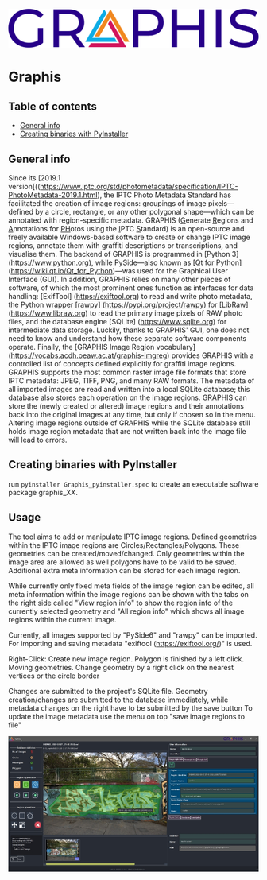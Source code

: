 ![ ](app/icons/INDIGO_logoGRAPHIS_text.png)
# Graphis  

## Table of contents
* [General info](#general-info)
* [Creating binaries with PyInstaller](#create_binary)


## General info
Since its [2019.1 version[((https://www.iptc.org/std/photometadata/specification/IPTC-PhotoMetadata-2019.1.html), the IPTC Photo Metadata Standard has facilitated the creation of image regions: groupings of image pixels—defined by a circle, rectangle, or any other polygonal shape—which can be annotated with region-specific metadata. GRAPHIS (<ins>G</ins>enerate <ins>R</ins>egions and <ins>A</ins>nnotations for <ins>PH</ins>otos using the <ins>I</ins>PTC <ins>S</ins>tandard) is an open-source and freely available Windows-based software to create or change IPTC image regions, annotate them with graffiti descriptions or transcriptions, and visualise them. The backend of GRAPHIS is programmed in [Python 3] (https://www.python.org), while PySide—also known as [Qt for Python] (https://wiki.qt.io/Qt_for_Python)—was used for the Graphical User Interface (GUI). In addition, GRAPHIS relies on many other pieces of software, of which the most prominent ones function as interfaces for data handling: [ExifTool] (https://exiftool.org) to read and write photo metadata, the Python wrapper [rawpy] (https://pypi.org/project/rawpy) for [LibRaw] (https://www.libraw.org) to read the primary image pixels of RAW photo files, and the database engine [SQLite] (https://www.sqlite.org) for intermediate data storage. Luckily, thanks to GRAPHIS' GUI, one does not need to know and understand how these separate software components operate. Finally, the [GRAPHIS Image Region vocabulary] (https://vocabs.acdh.oeaw.ac.at/graphis-imgreg) provides GRAPHIS with a controlled list of concepts defined explicitly for graffiti image regions.
GRAPHIS supports the most common raster image file formats that store IPTC metadata: JPEG, TIFF, PNG, and many RAW formats. The metadata of all imported images are read and written into a local SQLite database; this database also stores each operation on the image regions. GRAPHIS can store the (newly created or altered) image regions and their annotations back into the original images at any time, but only if chosen so in the menu. Altering image regions outside of GRAPHIS while the SQLite database still holds image region metadata that are not written back into the image file will lead to errors.
		
## Creating binaries with PyInstaller
run ```pyinstaller Graphis_pyinstaller.spec``` to create an executable software package graphis_XX.

## Usage
The tool aims to add or manipulate IPTC image regions. Defined geometries within the IPTC image regions are
Circles/Rectangles/Polygons. These geometries can be created/moved/changed. Only geometries within
the image area are allowed as well polygons have to be valid to be saved. Additional extra meta information
can be stored for each image region. 

While currently only fixed meta fields of the image region can be edited, all meta information within the
image regions can be shown with the tabs on the right side called "View region info" to show the region info of the currently selected geometry
and "All region info" which shows all image regions within the current image.

Currently, all images supported by "PySide6" and "rawpy" can be imported. For importing and saving metadata 
"exiftool (https://exiftool.org/)" is used.

Right-Click:    Create new image region. Polygon is finished by a left click.
                Moving geometries. Change geometry by a right click on the nearest vertices or the circle border

Changes are submitted to the project's SQLite file. Geometry creation/changes are submitted to the database immediately,
while metadata changes on the right have to be submitted by the save button
To update the image metadata use the menu on top "save image regions to file"


![ ](doc/images/main_window.jpg)

